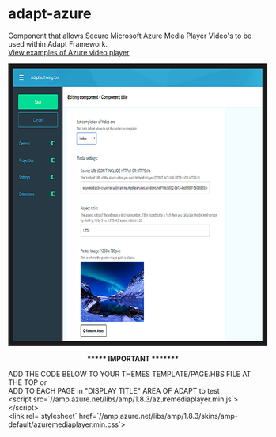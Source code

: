 adapt-azure
================

Component that allows Secure Microsoft Azure Media Player Video's to be used within Adapt Framework. <br>
<a href="https://azure.microsoft.com/en-ca/resources/videos/home/" target="_blank">View examples of Azure video player</a><br>

<img src="azure-screen.png?raw=true" alt="IMAGE ALT TEXT HERE" width="768" height="552" border="10" />

<p align="center"><b>***** IMPORTANT *******</b></p>
ADD THE CODE BELOW TO YOUR THEMES TEMPLATE/PAGE.HBS FILE AT THE TOP or<br> ADD TO EACH PAGE in "DISPLAY TITLE" AREA OF ADAPT to test <br>
&#60;script src=&#96;//amp.azure.net/libs/amp/1.8.3/azuremediaplayer.min.js&#96;&#62;&#60;/script&#62; <br>
&#60;link rel=&#96;stylesheet&#96; href=&#96;//amp.azure.net/libs/amp/1.8.3/skins/amp-default/azuremediaplayer.min.css&#96;&#62;
